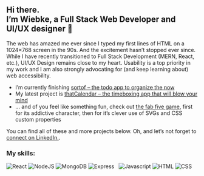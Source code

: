 ## Hi there. <br />I’m Wiebke, a Full Stack Web Developer and UI/UX designer 👋  

The web has amazed me ever since I typed my first lines of HTML on a 1024×768 screen in the 90s. And the excitement hasn’t stopped ever since. While I have recently transitioned to Full Stack Development (MERN, React, etc.), UI/UX Design remains close to my heart. Usability is a top priority in my work and I am also strongly advocating for (and keep learning about) web accessibility.

- I’m currently finishing [sortof – the todo app to organize the now](https://github.com/fraulueneburg/sortof)
- My latest project is [thatCalendar – the timeboxing app that will blow your mind](https://github.com/fraulueneburg/thatcalendar-fe)
- … and of you feel like something fun, check out [the fab five game](https://github.com/fraulueneburg/fab-five-game), first for its addictive character, then for it’s clever use of SVGs and CSS custom properties

You can find all of these and more projects below. Oh, and let’s not forget to [connect on LinkedIn.](https://www.linkedin.com/in/fraulueneburg/).

### My skills:
<img src="https://img.shields.io/badge/react-1572B6?style=for-the-badge&logo=react&logoColor=f5f5f5" alt="React"> <img src="https://img.shields.io/badge/node.js-238636?style=for-the-badge&logo=nodedotjs&logoColor=f5f5f5" alt="NodeJS"> <img src="https://img.shields.io/badge/mongodb-238636?style=for-the-badge&logo=mongodb&logoColor=f5f5f5" alt="MongoDB">
<img src="https://img.shields.io/badge/express-666c75?style=for-the-badge&logo=express&logoColor=f5f5f5" alt="Express">&nbsp;&nbsp;&nbsp;<img src="https://img.shields.io/badge/javascript-F7DF1E?style=for-the-badge&logo=javascript&logoColor=111" alt="Javascript"> <img src="https://img.shields.io/badge/html-E34F26?style=for-the-badge&logo=html5&logoColor=f5f5f5" alt="HTML"> <img src="https://img.shields.io/badge/css-1572B6?style=for-the-badge&logo=css3&logoColor=f5f5f5" alt="CSS">


<!--
**fraulueneburg/fraulueneburg** is a ✨ _special_ ✨ repository because its `README.md` (this file) appears on your GitHub profile.

Here are some ideas to get you started:

- 🔭 I’m currently working on ...
- 🌱 I’m currently learning ...
- 👯 I’m looking to collaborate on ...
- 🤔 I’m looking for help with ...
- 💬 Ask me about ...
- 📫 How to reach me: ...
- 😄 Pronouns: ...
- ⚡ Fun fact: ...
-->
